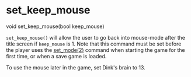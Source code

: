 # set_keep_mouse

<Prototype>void set_keep_mouse(bool keep_mouse)</Prototype>

`set_keep_mouse()` will allow the user to go back into mouse-mode after the title screen if `keep_mouse` is 1. Note that this command must be set before the player uses the [set_mode(2)](./set-mode.md) command when starting the game for the first time, or when a save game is loaded.

To use the mouse later in the game, set Dink's brain to 13.
